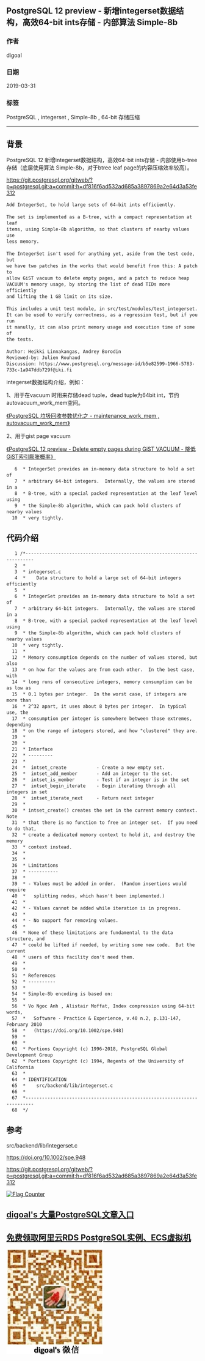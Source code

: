 ## PostgreSQL 12 preview - 新增integerset数据结构，高效64-bit ints存储 - 内部算法 Simple-8b     
                                                            
### 作者                                                            
digoal                                                            
                                                            
### 日期                                                            
2019-03-31                                                            
                                                            
### 标签                                                            
PostgreSQL , integerset , Simple-8b , 64-bit 存储压缩       
                                                            
----                                                            
                                                            
## 背景           
PostgreSQL 12 新增integerset数据结构，高效64-bit ints存储 - 内部使用b-tree存储（底层使用算法 Simple-8b，对于btree leaf page的内容压缩效率较高）。    
    
https://git.postgresql.org/gitweb/?p=postgresql.git;a=commit;h=df816f6ad532ad685a3897869a2e64d3a53fe312    
    
```    
Add IntegerSet, to hold large sets of 64-bit ints efficiently.    
    
The set is implemented as a B-tree, with a compact representation at leaf    
items, using Simple-8b algorithm, so that clusters of nearby values use    
less memory.    
    
The IntegerSet isn't used for anything yet, aside from the test code, but    
we have two patches in the works that would benefit from this: A patch to    
allow GiST vacuum to delete empty pages, and a patch to reduce heap    
VACUUM's memory usage, by storing the list of dead TIDs more efficiently    
and lifting the 1 GB limit on its size.    
    
This includes a unit test module, in src/test/modules/test_integerset.    
It can be used to verify correctness, as a regression test, but if you run    
it manully, it can also print memory usage and execution time of some of    
the tests.    
    
Author: Heikki Linnakangas, Andrey Borodin    
Reviewed-by: Julien Rouhaud    
Discussion: https://www.postgresql.org/message-id/b5e82599-1966-5783-733c-1a947ddb729f@iki.fi    
```    
    
integerset数据结构介绍，例如：    
    
1、用于在vacuum 时用来存储dead tuple，dead tuple为64bit int，节约autovacuum_work_mem空间。     
    
[《PostgreSQL 垃圾回收参数优化之 - maintenance_work_mem , autovacuum_work_mem》](../201902/20190226_01.md)      
    
2、用于gist page vacuum    
    
[《PostgreSQL 12 preview - Delete empty pages during GiST VACUUM - 降低GiST索引膨胀概率》](../201903/20190330_08.md)      
    
```    
   6  * IntegerSet provides an in-memory data structure to hold a set of    
   7  * arbitrary 64-bit integers.  Internally, the values are stored in a    
   8  * B-tree, with a special packed representation at the leaf level using    
   9  * the Simple-8b algorithm, which can pack hold clusters of nearby values    
  10  * very tightly.    
```    
    
## 代码介绍    
    
```    
   1 /*-------------------------------------------------------------------------    
   2  *    
   3  * integerset.c    
   4  *    Data structure to hold a large set of 64-bit integers efficiently    
   5  *    
   6  * IntegerSet provides an in-memory data structure to hold a set of    
   7  * arbitrary 64-bit integers.  Internally, the values are stored in a    
   8  * B-tree, with a special packed representation at the leaf level using    
   9  * the Simple-8b algorithm, which can pack hold clusters of nearby values    
  10  * very tightly.    
  11  *    
  12  * Memory consumption depends on the number of values stored, but also    
  13  * on how far the values are from each other.  In the best case, with    
  14  * long runs of consecutive integers, memory consumption can be as low as    
  15  * 0.1 bytes per integer.  In the worst case, if integers are more than    
  16  * 2^32 apart, it uses about 8 bytes per integer.  In typical use, the    
  17  * consumption per integer is somewhere between those extremes, depending    
  18  * on the range of integers stored, and how "clustered" they are.    
  19  *    
  20  *    
  21  * Interface    
  22  * ---------    
  23  *    
  24  *  intset_create           - Create a new empty set.    
  25  *  intset_add_member       - Add an integer to the set.    
  26  *  intset_is_member        - Test if an integer is in the set    
  27  *  intset_begin_iterate    - Begin iterating through all integers in set    
  28  *  intset_iterate_next     - Return next integer    
  29  *    
  30  * intset_create() creates the set in the current memory context.  Note    
  31  * that there is no function to free an integer set.  If you need to do that,    
  32  * create a dedicated memory context to hold it, and destroy the memory    
  33  * context instead.    
  34  *    
  35  *    
  36  * Limitations    
  37  * -----------    
  38  *    
  39  * - Values must be added in order.  (Random insertions would require    
  40  *   splitting nodes, which hasn't been implemented.)    
  41  *    
  42  * - Values cannot be added while iteration is in progress.    
  43  *    
  44  * - No support for removing values.    
  45  *    
  46  * None of these limitations are fundamental to the data structure, and    
  47  * could be lifted if needed, by writing some new code.  But the current    
  48  * users of this facility don't need them.    
  49  *    
  50  *    
  51  * References    
  52  * ----------    
  53  *    
  54  * Simple-8b encoding is based on:    
  55  *    
  56  * Vo Ngoc Anh , Alistair Moffat, Index compression using 64-bit words,    
  57  *   Software - Practice & Experience, v.40 n.2, p.131-147, February 2010    
  58  *   (https://doi.org/10.1002/spe.948)    
  59  *    
  60  *    
  61  * Portions Copyright (c) 1996-2018, PostgreSQL Global Development Group    
  62  * Portions Copyright (c) 1994, Regents of the University of California    
  63  *    
  64  * IDENTIFICATION    
  65  *    src/backend/lib/integerset.c    
  66  *    
  67  *-------------------------------------------------------------------------    
  68  */    
```    
    
## 参考    
src/backend/lib/integerset.c    
    
https://doi.org/10.1002/spe.948    
    
https://git.postgresql.org/gitweb/?p=postgresql.git;a=commit;h=df816f6ad532ad685a3897869a2e64d3a53fe312    
    
       
  
<a rel="nofollow" href="http://info.flagcounter.com/h9V1"  ><img src="http://s03.flagcounter.com/count/h9V1/bg_FFFFFF/txt_000000/border_CCCCCC/columns_2/maxflags_12/viewers_0/labels_0/pageviews_0/flags_0/"  alt="Flag Counter"  border="0"  ></a>  
  
  
## [digoal's 大量PostgreSQL文章入口](https://github.com/digoal/blog/blob/master/README.md "22709685feb7cab07d30f30387f0a9ae")
  
  
## [免费领取阿里云RDS PostgreSQL实例、ECS虚拟机](https://free.aliyun.com/ "57258f76c37864c6e6d23383d05714ea")
  
  
![digoal's weixin](../pic/digoal_weixin.jpg "f7ad92eeba24523fd47a6e1a0e691b59")
  
